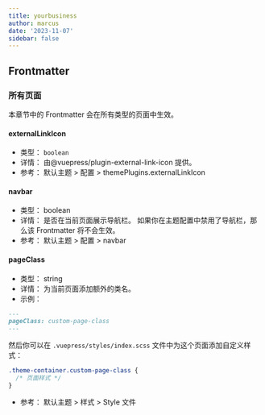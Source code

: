 ```yaml
---
title: yourbusiness
author: marcus
date: '2023-11-07'
sidebar: false
---
```

## Frontmatter

### 所有页面

本章节中的 Frontmatter 会在所有类型的页面中生效。

#### externalLinkIcon

* 类型： `boolean`
* 详情：
  由@vuepress/plugin-external-link-icon 提供。
* 参考：
  默认主题 > 配置 > themePlugins.externalLinkIcon

#### navbar

* 类型： boolean
* 详情：
  是否在当前页面展示导航栏。
  如果你在主题配置中禁用了导航栏，那么该 Frontmatter 将不会生效。
* 参考：
  默认主题 > 配置 > navbar

#### pageClass
* 类型： string
* 详情：
  为当前页面添加额外的类名。
* 示例：
```md
---
pageClass: custom-page-class
---
```
然后你可以在 `.vuepress/styles/index.scss` 文件中为这个页面添加自定义样式：
```scss
.theme-container.custom-page-class {
  /* 页面样式 */
}
```
* 参考：
  默认主题 > 样式 > Style 文件


